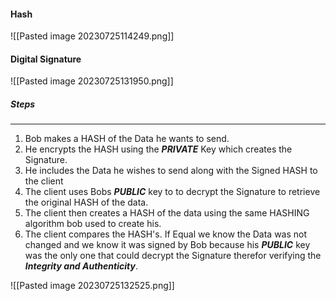 
#### Hash
![[Pasted image 20230725114249.png]]


#### Digital Signature
![[Pasted image 20230725131950.png]]


##### Steps
---
1. Bob makes a HASH of the Data he wants to send.
2. He encrypts the HASH using the ***PRIVATE*** Key which creates the Signature.
3. He includes the Data he wishes to send along with the Signed HASH to the client
4. The client uses Bobs ***PUBLIC*** key to to decrypt the Signature to retrieve the original HASH of the data.
5. The client then creates a HASH of the data using the same HASHING algorithm bob used to create his.
6. The client compares the HASH's. If Equal we know the Data was not changed and we know it was signed by Bob because his ***PUBLIC*** key was the only one that could decrypt the Signature therefor verifying the ***Integrity and Authenticity***.

![[Pasted image 20230725132525.png]]